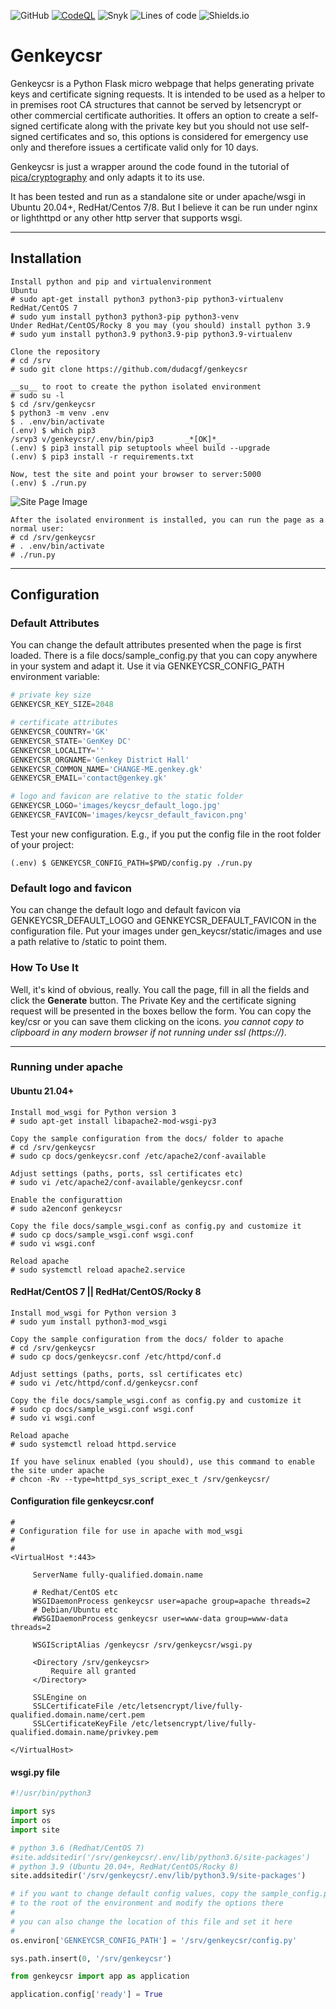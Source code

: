 ![GitHub](https://img.shields.io/github/license/dudacgf/genkeycsr)
[![CodeQL](https://github.com/dudacgf/genkeycsr/actions/workflows/codeql-analysis.yml/badge.svg)](https://github.com/dudacgf/genkeycsr/actions/workflows/codeql-analysis.yml)
![Snyk](https://snyk-widget.herokuapp.com/badge/pip/dudacgf/genkeycsr/badge.svg)
![Lines of code](https://img.shields.io/tokei/lines/github/dudacgf/genkeycsr)
![Shields.io](https://img.shields.io/badge/%20Just%20-%20Relax%20-blue)

# Genkeycsr
Genkeycsr is a Python Flask micro webpage that helps generating private keys and certificate signing requests. It is intended to be used as a helper to in premises root CA structures that cannot be served by letsencrypt or other commercial certificate authorities. It offers an option to create a self-signed certificate along with the private key but you should not use self-signed certificates and so, this options is considered for emergency use only and therefore issues a certificate valid only for 10 days.

Genkeycsr is just a wrapper around the code found in the tutorial of [pica/cryptography](https://cryptography.io/en/latest/x509/tutorial/) and only adapts it to its use. 

It has been tested and run as a standalone site or under apache/wsgi in Ubuntu 20.04+, RedHat/Centos 7/8. But I believe it can be run under nginx or lighthttpd or any other http server that supports wsgi.

________________
## Installation
    Install python and pip and virtualenvironment
    Ubuntu
    # sudo apt-get install python3 python3-pip python3-virtualenv
    RedHat/CentOS 7
    # sudo yum install python3 python3-pip python3-venv
    Under RedHat/CentOS/Rocky 8 you may (you should) install python 3.9
    # sudo yum install python3.9 python3.9-pip python3.9-virtualenv

    Clone the repository
    # cd /srv
    # sudo git clone https://github.com/dudacgf/genkeycsr

    __su__ to root to create the python isolated environment
    # sudo su -l
    $ cd /srv/genkeycsr
    $ python3 -m venv .env
    $ . .env/bin/activate
    (.env) $ which pip3
    /srvp3 v/genkeycsr/.env/bin/pip3       _*[OK]*_
    (.env) $ pip3 install pip setuptools wheel build --upgrade
    (.env) $ pip3 install -r requirements.txt

    Now, test the site and point your browser to server:5000
    (.env) $ ./run.py

   ![Site Page Image](./docs/images/genkeycsr\_default_page.png)


    After the isolated environment is installed, you can run the page as a normal user:
    # cd /srv/genkeycsr
    # . .env/bin/activate
    # ./run.py

_________________
## Configuration

### Default Attributes

You can change the default attributes presented when the page is first loaded. There is a file docs/sample\_config.py that you can copy anywhere in your system and adapt it. Use it via GENKEYCSR\_CONFIG\_PATH environment variable:


~~~python
# private key size
GENKEYCSR_KEY_SIZE=2048 

# certificate attributes
GENKEYCSR_COUNTRY='GK'
GENKEYCSR_STATE='GenKey DC'
GENKEYCSR_LOCALITY=''
GENKEYCSR_ORGNAME='Genkey District Hall'
GENKEYCSR_COMMON_NAME='CHANGE-ME.genkey.gk'
GENKEYCSR_EMAIL='contact@genkey.gk'

# logo and favicon are relative to the static folder
GENKEYCSR_LOGO='images/keycsr_default_logo.jpg'
GENKEYCSR_FAVICON='images/keycsr_default_favicon.png'
~~~

Test your new configuration. E.g., if you put the config file in the root folder of your project:

    (.env) $ GENKEYCSR_CONFIG_PATH=$PWD/config.py ./run.py

### Default logo and favicon

You can change the default logo and default favicon via GENKEYCSR\_DEFAULT\_LOGO and GENKEYCSR\_DEFAULT\_FAVICON in the configuration file. Put your images under gen\_keycsr/static/images and use a path relative to /static to point them.

### How To Use It

Well, it's kind of obvious, really. You call the page, fill in all the fields and click the __Generate__ button. The Private Key and the certificate signing request will be presented in the boxes bellow the form. You can copy the key/csr or you can save them clicking on the icons. _you cannot copy to clipboard in any modern browser if not running under ssl (https://)_.

----------------
### Running under apache

#### Ubuntu 21.04+
    Install mod_wsgi for Python version 3
    # sudo apt-get install libapache2-mod-wsgi-py3

    Copy the sample configuration from the docs/ folder to apache
    # cd /srv/genkeycsr
    # sudo cp docs/genkeycsr.conf /etc/apache2/conf-available
    
    Adjust settings (paths, ports, ssl certificates etc)
    # sudo vi /etc/apache2/conf-available/genkeycsr.conf
    
    Enable the configurattion
    # sudo a2enconf genkeycsr
    
    Copy the file docs/sample_wsgi.conf as config.py and customize it
    # sudo cp docs/sample_wsgi.conf wsgi.conf
    # sudo vi wsgi.conf
    
    Reload apache
    # sudo systemctl reload apache2.service

#### RedHat/CentOS 7 || RedHat/CentOS/Rocky 8
    Install mod_wsgi for Python version 3
    # sudo yum install python3-mod_wsgi

    Copy the sample configuration from the docs/ folder to apache
    # cd /srv/genkeycsr
    # sudo cp docs/genkeycsr.conf /etc/httpd/conf.d
    
    Adjust settings (paths, ports, ssl certificates etc)
    # sudo vi /etc/httpd/conf.d/genkeycsr.conf

    Copy the file docs/sample_wsgi.conf as config.py and customize it
    # sudo cp docs/sample_wsgi.conf wsgi.conf
    # sudo vi wsgi.conf
    
    Reload apache
    # sudo systemctl reload httpd.service

    If you have selinux enabled (you should), use this command to enable the site under apache
    # chcon -Rv --type=httpd_sys_script_exec_t /srv/genkeycsr/

#### Configuration file genkeycsr.conf 
~~~
#
# Configuration file for use in apache with mod_wsgi
#
#
<VirtualHost *:443>

     ServerName fully-qualified.domain.name

     # Redhat/CentOS etc
     WSGIDaemonProcess genkeycsr user=apache group=apache threads=2
     # Debian/Ubuntu etc
     #WSGIDaemonProcess genkeycsr user=www-data group=www-data threads=2

     WSGIScriptAlias /genkeycsr /srv/genkeycsr/wsgi.py

     <Directory /srv/genkeycsr>
         Require all granted
     </Directory>

     SSLEngine on
     SSLCertificateFile /etc/letsencrypt/live/fully-qualified.domain.name/cert.pem
     SSLCertificateKeyFile /etc/letsencrypt/live/fully-qualified.domain.name/privkey.pem

</VirtualHost>
~~~

#### wsgi.py file
~~~python
#!/usr/bin/python3

import sys
import os
import site

# python 3.6 (Redhat/CentOS 7)
#site.addsitedir('/srv/genkeycsr/.env/lib/python3.6/site-packages')
# python 3.9 (Ubuntu 20.04+, RedHat/CentOS/Rocky 8)
site.addsitedir('/srv/genkeycsr/.env/lib/python3.9/site-packages')

# if you want to change default config values, copy the sample_config.py file under docs/ 
# to the root of the environment and modify the options there
#
# you can also change the location of this file and set it here
#
os.environ['GENKEYCSR_CONFIG_PATH'] = '/srv/genkeycsr/config.py'

sys.path.insert(0, '/srv/genkeycsr')

from genkeycsr import app as application

application.config['ready'] = True
~~~
